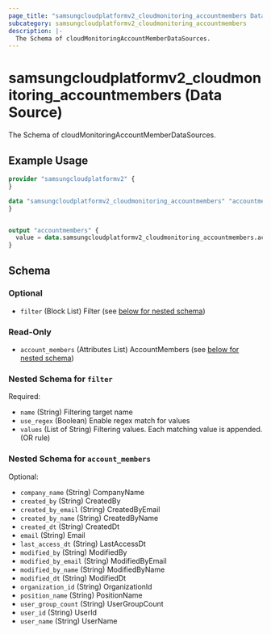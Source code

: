 ```yaml
---
page_title: "samsungcloudplatformv2_cloudmonitoring_accountmembers Data Source - samsungcloudplatformv2"
subcategory: samsungcloudplatformv2_cloudmonitoring_accountmembers
description: |-
  The Schema of cloudMonitoringAccountMemberDataSources.
---
```


# samsungcloudplatformv2_cloudmonitoring_accountmembers (Data Source)

The Schema of cloudMonitoringAccountMemberDataSources.

## Example Usage

```terraform
provider "samsungcloudplatformv2" {
}

data "samsungcloudplatformv2_cloudmonitoring_accountmembers" "accountmembers" {
}


output "accountmembers" {
  value = data.samsungcloudplatformv2_cloudmonitoring_accountmembers.accountmembers
}
```

<!-- schema generated by tfplugindocs -->
## Schema

### Optional

- `filter` (Block List) Filter (see [below for nested schema](#nestedblock--filter))

### Read-Only

- `account_members` (Attributes List) AccountMembers (see [below for nested schema](#nestedatt--account_members))

<a id="nestedblock--filter"></a>
### Nested Schema for `filter`

Required:

- `name` (String) Filtering target name
- `use_regex` (Boolean) Enable regex match for values
- `values` (List of String) Filtering values. Each matching value is appended. (OR rule)


<a id="nestedatt--account_members"></a>
### Nested Schema for `account_members`

Optional:

- `company_name` (String) CompanyName
- `created_by` (String) CreatedBy
- `created_by_email` (String) CreatedByEmail
- `created_by_name` (String) CreatedByName
- `created_dt` (String) CreatedDt
- `email` (String) Email
- `last_access_dt` (String) LastAccessDt
- `modified_by` (String) ModifiedBy
- `modified_by_email` (String) ModifiedByEmail
- `modified_by_name` (String) ModifiedByName
- `modified_dt` (String) ModifiedDt
- `organization_id` (String) OrganizationId
- `position_name` (String) PositionName
- `user_group_count` (String) UserGroupCount
- `user_id` (String) UserId
- `user_name` (String) UserName
